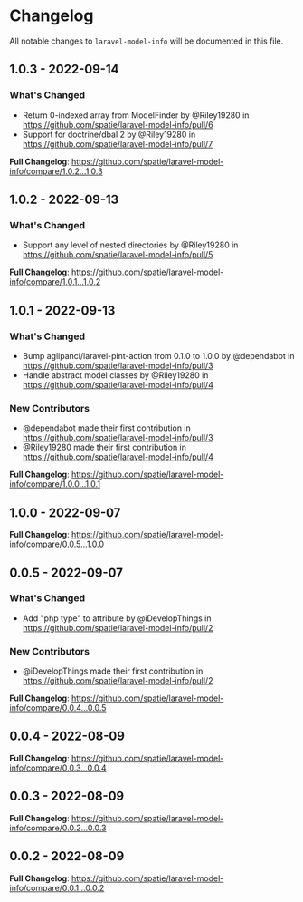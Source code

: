 # Changelog

All notable changes to `laravel-model-info` will be documented in this file.

## 1.0.3 - 2022-09-14

### What's Changed

- Return 0-indexed array from ModelFinder by @Riley19280 in https://github.com/spatie/laravel-model-info/pull/6
- Support for doctrine/dbal 2 by @Riley19280 in https://github.com/spatie/laravel-model-info/pull/7

**Full Changelog**: https://github.com/spatie/laravel-model-info/compare/1.0.2...1.0.3

## 1.0.2 - 2022-09-13

### What's Changed

- Support any level of nested directories by @Riley19280 in https://github.com/spatie/laravel-model-info/pull/5

**Full Changelog**: https://github.com/spatie/laravel-model-info/compare/1.0.1...1.0.2

## 1.0.1 - 2022-09-13

### What's Changed

- Bump aglipanci/laravel-pint-action from 0.1.0 to 1.0.0 by @dependabot in https://github.com/spatie/laravel-model-info/pull/3
- Handle abstract model classes by @Riley19280 in https://github.com/spatie/laravel-model-info/pull/4

### New Contributors

- @dependabot made their first contribution in https://github.com/spatie/laravel-model-info/pull/3
- @Riley19280 made their first contribution in https://github.com/spatie/laravel-model-info/pull/4

**Full Changelog**: https://github.com/spatie/laravel-model-info/compare/1.0.0...1.0.1

## 1.0.0 - 2022-09-07

**Full Changelog**: https://github.com/spatie/laravel-model-info/compare/0.0.5...1.0.0

## 0.0.5 - 2022-09-07

### What's Changed

- Add "php type" to attribute by @iDevelopThings in https://github.com/spatie/laravel-model-info/pull/2

### New Contributors

- @iDevelopThings made their first contribution in https://github.com/spatie/laravel-model-info/pull/2

**Full Changelog**: https://github.com/spatie/laravel-model-info/compare/0.0.4...0.0.5

## 0.0.4 - 2022-08-09

**Full Changelog**: https://github.com/spatie/laravel-model-info/compare/0.0.3...0.0.4

## 0.0.3 - 2022-08-09

**Full Changelog**: https://github.com/spatie/laravel-model-info/compare/0.0.2...0.0.3

## 0.0.2 - 2022-08-09

**Full Changelog**: https://github.com/spatie/laravel-model-info/compare/0.0.1...0.0.2
